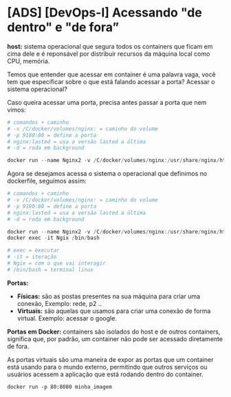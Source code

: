 # [ADS] [DevOps-I] Acessando "de dentro" e "de fora”

**host:** sistema operacional que segura todos os containers que ficam em cima dele e é reponsável por distribuir recursos da máquina local como CPU, memória. 

Temos que entender que acessar em container é uma palavra vaga, você tem que especificar sobre o que está falando acessar a porta? Acessar o sistema operacional? 

Caso queira acessar uma porta, precisa antes passar a porta que nem vimos:

```powershell
# comandos + caminho
# -v /C/docker/volumes/nginx: = caminho do volume
# -p 9180:80 = define a porta
# nginx:lasted = usa a versão lasted a última
# -d = roda em background

docker run --name Nginx2 -v /C/docker/volumes/nginx:/usr/share/nginx/html -p 9180:80 -d nginx: lasted
```

Agora se desejamos acessa o sistema o operacional que definimos no dockerfile, seguimos assim:

```powershell
# comandos + caminho
# -v /C/docker/volumes/nginx: = caminho do volume
# -p 9180:80 = define a porta
# nginx:lasted = usa a versão lasted a última
# -d = roda em background

docker run --name Nginx2 -v /C/docker/volumes/nginx:/usr/share/nginx/html -p 9180:80 -d nginx: lasted
docker exec -it Ngix /bin/bash

# exec = executar
# -it = iteração
# Ngix = com o que vai interagir
# /bin/bash = terminal linux 

```

**Portas:**  

- **Físicas:** são as postas presentes na sua máquina para criar uma conexão, Exemplo: rede, p2 ..
- **Virtuais:** são aquelas que usamos para criar uma conexão de forma virtual. Exemplo: acessar o google.

**Portas em Docker:**  containers são isolados do host e de outros containers, significa que, por padrão, um container não pode ser acessado diretamente de fora. 

As portas virtuais são uma maneira de expor as portas que um container está usando para o mundo externo, permitindo que outros serviços ou usuários acessem a aplicação que está rodando dentro do container.

```docker
docker run -p 80:8080 minha_imagem
```